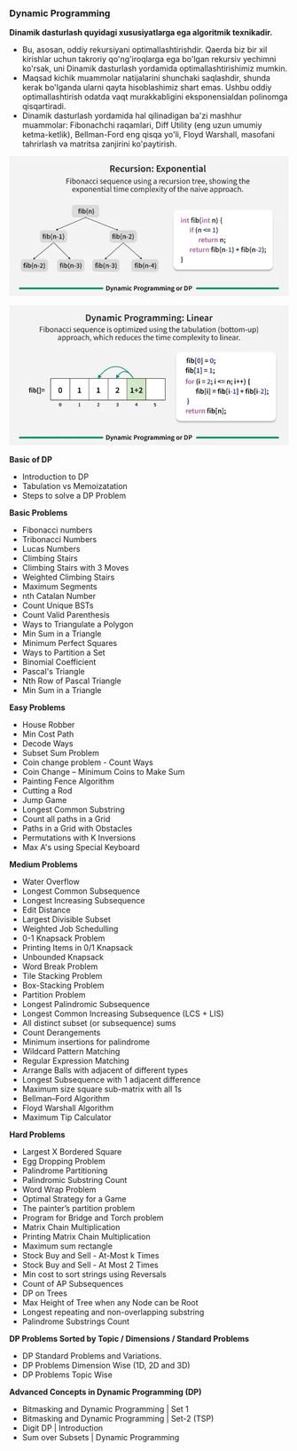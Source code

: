 ### Dynamic Programming

**Dinamik dasturlash quyidagi xususiyatlarga ega algoritmik texnikadir.**

- Bu, asosan, oddiy rekursiyani optimallashtirishdir. Qaerda biz bir xil kirishlar uchun takroriy qo'ng'iroqlarga ega bo'lgan rekursiv yechimni ko'rsak, uni Dinamik dasturlash yordamida optimallashtirishimiz mumkin.
- Maqsad kichik muammolar natijalarini shunchaki saqlashdir, shunda kerak bo'lganda ularni qayta hisoblashimiz shart emas. Ushbu oddiy optimallashtirish odatda vaqt murakkabligini eksponensialdan polinomga qisqartiradi.
- Dinamik dasturlash yordamida hal qilinadigan ba'zi mashhur muammolar: Fibonachchi raqamlari, Diff Utility (eng uzun umumiy ketma-ketlik), Bellman-Ford eng qisqa yo'li, Floyd Warshall, masofani tahrirlash va matritsa zanjirini ko'paytirish.

<p align="center">
<img src="../images/dp-1.webp">
</p>
<p align="center">
<img src="../images/dp-2.webp">
</p>

**Basic of DP**

- Introduction to DP
- Tabulation vs Memoizatation
- Steps to solve a DP Problem

**Basic Problems**

- Fibonacci numbers
- Tribonacci Numbers
- Lucas Numbers
- Climbing Stairs
- Climbing Stairs with 3 Moves
- Weighted Climbing Stairs
- Maximum Segments
- nth Catalan Number
- Count Unique BSTs
- Count Valid Parenthesis
- Ways to Triangulate a Polygon
- Min Sum in a Triangle
- Minimum Perfect Squares
- Ways to Partition a Set
- Binomial Coefficient
- Pascal's Triangle
- Nth Row of Pascal Triangle
- Min Sum in a Triangle

**Easy Problems**

- House Robber
- Min Cost Path
- Decode Ways
- Subset Sum Problem
- Coin change problem - Count Ways
- Coin Change – Minimum Coins to Make Sum
- Painting Fence Algorithm
- Cutting a Rod
- Jump Game
- Longest Common Substring
- Count all paths in a Grid
- Paths in a Grid with Obstacles
- Permutations with K Inversions
- Max A's using Special Keyboard

**Medium Problems**

- Water Overflow
- Longest Common Subsequence
- Longest Increasing Subsequence
- Edit Distance
- Largest Divisible Subset
- Weighted Job Schedulling
- 0-1 Knapsack Problem
- Printing Items in 0/1 Knapsack
- Unbounded Knapsack
- Word Break Problem
- Tile Stacking Problem
- Box-Stacking Problem
- Partition Problem
- Longest Palindromic Subsequence
- Longest Common Increasing Subsequence (LCS + LIS)
- All distinct subset (or subsequence) sums
- Count Derangements
- Minimum insertions for palindrome
- Wildcard Pattern Matching
- Regular Expression Matching
- Arrange Balls with adjacent of different types
- Longest Subsequence with 1 adjacent difference
- Maximum size square sub-matrix with all 1s
- Bellman–Ford Algorithm
- Floyd Warshall Algorithm
- Maximum Tip Calculator

**Hard Problems**

- Largest X Bordered Square
- Egg Dropping Problem
- Palindrome Partitioning
- Palindromic Substring Count
- Word Wrap Problem
- Optimal Strategy for a Game
- The painter’s partition problem
- Program for Bridge and Torch problem
- Matrix Chain Multiplication
- Printing Matrix Chain Multiplication
- Maximum sum rectangle
- Stock Buy and Sell - At-Most k Times
- Stock Buy and Sell - At Most 2 Times
- Min cost to sort strings using Reversals
- Count of AP Subsequences
- DP on Trees
- Max Height of Tree when any Node can be Root
- Longest repeating and non-overlapping substring
- Palindrome Substrings Count

**DP Problems Sorted by Topic / Dimensions / Standard Problems**

- DP Standard Problems and Variations.
- DP Problems Dimension Wise (1D, 2D and 3D)
- DP Problems Topic Wise

**Advanced Concepts in Dynamic Programming (DP)**

- Bitmasking and Dynamic Programming | Set 1
- Bitmasking and Dynamic Programming | Set-2 (TSP)
- Digit DP | Introduction
- Sum over Subsets | Dynamic Programming
